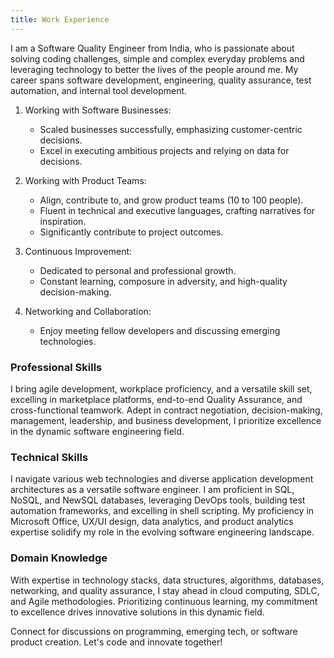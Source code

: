 ```yaml
---
title: Work Experience
---
```


<!--
This website is only meant to showcase the work and and skills of the author,
on a professional level. It also has a blog, containing the author's observations
and opinions on various topics. The views expressed are the author's own.
Copyright (C) 2024  T L Naparajith

This program is free software: you can redistribute it and/or modify
it under the terms of the GNU Affero General Public License Version 3 as published
by the Free Software Foundation.

This program is distributed in the hope that it will be useful,
but WITHOUT ANY WARRANTY; without even the implied warranty of
MERCHANTABILITY or FITNESS FOR A PARTICULAR PURPOSE.  See the
GNU Affero General Public License for more details.

You should have received a copy of the GNU Affero General Public License
along with this program.  If not, see <https://www.gnu.org/licenses/agpl-3.0.txt>.

Contact me through electronic mail: <naparajith@duck.com>
-->

I am a Software Quality Engineer from India, who is passionate about solving
coding challenges, simple and complex everyday problems and leveraging
technology to better the lives of the people around me. My career spans software
development, engineering, quality assurance, test automation, and internal tool
development.

1. Working with Software Businesses:

   - Scaled businesses successfully, emphasizing customer-centric decisions.
   - Excel in executing ambitious projects and relying on data for decisions.

2. Working with Product Teams:

   - Align, contribute to, and grow product teams (10 to 100 people).
   - Fluent in technical and executive languages, crafting narratives for
     inspiration.
   - Significantly contribute to project outcomes.

3. Continuous Improvement:

   - Dedicated to personal and professional growth.
   - Constant learning, composure in adversity, and high-quality
     decision-making.

4. Networking and Collaboration:

   - Enjoy meeting fellow developers and discussing emerging technologies.

### Professional Skills

I bring agile development, workplace proficiency, and a versatile skill set,
excelling in marketplace platforms, end-to-end Quality Assurance, and
cross-functional teamwork. Adept in contract negotiation, decision-making,
management, leadership, and business development, I prioritize excellence in the
dynamic software engineering field.

### Technical Skills

I navigate various web technologies and diverse application development
architectures as a versatile software engineer. I am proficient in SQL, NoSQL,
and NewSQL databases, leveraging DevOps tools, building test automation
frameworks, and excelling in shell scripting. My proficiency in Microsoft
Office, UX/UI design, data analytics, and product analytics expertise solidify
my role in the evolving software engineering landscape.

### Domain Knowledge

With expertise in technology stacks, data structures, algorithms, databases,
networking, and quality assurance, I stay ahead in cloud computing, SDLC, and
Agile methodologies. Prioritizing continuous learning, my commitment to
excellence drives innovative solutions in this dynamic field.

Connect for discussions on programming, emerging tech, or software product
creation. Let's code and innovate together!
